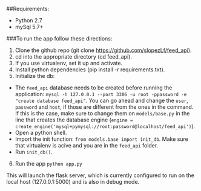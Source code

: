 ##Requirements:
- Python 2.7
- mySql 5.7+

###To run the app follow these directions:

1. Clone the github repo (git clone https://github.com/slopezLf/feed_api).
2. cd into the appropriate directory (cd feed_api).
3. If you use virtualenv, set it up and activate.
4. Install python dependencies (pip install -r requirements.txt).
5. Initialize the db:
  - The `feed_api` database needs to be created before running the application: `mysql -h 127.0.0.1 --port 3306 -u root -ppassword -e "create database feed_api"`. You can go ahead and change the `user`, `password` and `host`, if those are different from the ones in the command. If this is the case, make sure to change them on `models/base.py` in the line that creates the database engine (`engine = create_engine('mysql+pymysql://root:password@localhost/feed_api')`).
  - Open a python shell.
  - Import the init function: `from models.base import init_db`. Make sure that virtualenv is acive and you are in the `feed_api` folder.
  - Run `init_db()`. 
6. Run the app `python app.py`

This will launch the flask server, which is currently configured to run on the local host (127.0.0.1:5000) and is also in debug mode.
